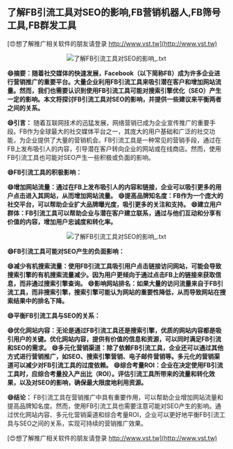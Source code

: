 ## **了解FB引流工具对SEO的影响,FB营销机器人,FB筛号工具,FB群发工具**

[😍想了解推广相关软件的朋友请登录 http://www.vst.tw](http://www.vst.tw)

 <center><img src="https://vst.tw/MP4/tuiguang/png/8.png" alt="了解FB引流工具对SEO的影响_.txt"></center>

**😄摘要：随着社交媒体的快速发展，Facebook（以下简称FB）成为许多企业进行营销推广的重要平台。大量企业利用FB引流工具来吸引潜在客户和增加网站流量。然而，我们也需要认识到使用FB引流工具可能对搜索引擎优化（SEO）产生一定的影响。本文将探讨FB引流工具对SEO的影响，并提供一些建议来平衡两者之间的关系。**

**😄引言：**
随着互联网技术的迅猛发展，网络营销已成为企业宣传推广的重要手段。FB作为全球最大的社交媒体平台之一，其庞大的用户基础和广泛的社交功能，为企业提供了大量的营销机会。FB引流工具是一种常见的营销手段，通过在FB上发布吸引人的内容，引导潜在客户转向企业的网站或在线商店。然而，使用FB引流工具也可能对SEO产生一些积极或负面的影响。

**😄FB引流工具的积极影响：**

**😄增加网站流量：通过在FB上发布吸引人的内容和链接，企业可以吸引更多的用户点击进入其网站，从而增加网站流量。**
**😄提高品牌知名度：FB作为一个庞大的社交平台，可以帮助企业扩大品牌曝光度，吸引更多的关注和支持。**
**😄建立用户群体：FB引流工具可以帮助企业与潜在客户建立联系，通过与他们互动和分享有价值的内容，增加用户忠诚度和转化率。**

 <center><img src="https://vst.tw/MP4/tuiguang/png/7.png" alt="了解FB引流工具对SEO的影响_.txt"></center>

**😄FB引流工具可能对SEO产生的负面影响：**

**😄减少有机搜索流量：使用FB引流工具吸引用户点击链接访问网站，可能会导致搜索引擎的有机搜索流量减少。因为用户更倾向于通过点击FB上的链接来获取信息，而非通过搜索引擎查询。**
**😄影响网站排名：如果大量的访问流量来自于FB引流工具，而非搜索引擎，搜索引擎可能认为网站的重要性降低，从而导致网站在搜索结果中的排名下降。**

**😄平衡FB引流工具与SEO的关系：**

**😄优化网站内容：无论是通过FB引流工具还是搜索引擎，优质的网站内容都是吸引用户的关键。优化网站内容，提供有价值的信息和资源，可以同时满足FB引流和SEO的需求。**
**😄多元化营销渠道：除了依赖FB引流工具，企业还可以通过其他方式进行营销推广，如SEO、搜索引擎营销、电子邮件营销等。多元化的营销渠道可以减少对FB引流工具的过度依赖。**
**😄综合考量ROI：企业在决定使用FB引流工具时，应综合考量投入产出比（ROI）。评估引流工具所带来的流量和转化效果，以及对SEO的影响，确保最大限度地利用资源。**

**😄结论：**
FB引流工具在营销推广中具有重要作用，可以帮助企业增加网站流量和提高品牌知名度。然而，使用FB引流工具也需要注意可能对SEO产生的影响。通过优化网站内容、多元化营销渠道和综合考量ROI，企业可以更好地平衡FB引流工具与SEO之间的关系，实现可持续的营销推广效果。

[😍想了解推广相关软件的朋友请登录 http://www.vst.tw](http://www.vst.tw)



